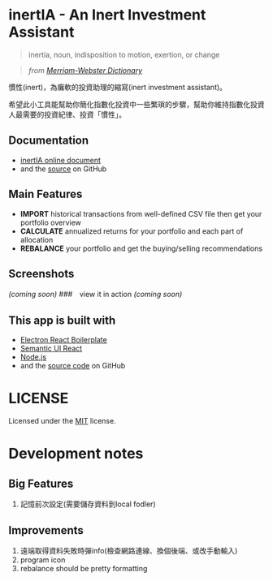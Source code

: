 # inertIA - An Inert Investment Assistant
> inertia, noun, indisposition to motion, exertion, or change

> *from [Merriam-Webster Dictionary](https://www.merriam-webster.com/dictionary/inertia)*

慣性(inert)，為癱軟的投資助理的縮寫(inert investment assistant)。

希望此小工具能幫助你簡化指數化投資中一些繁瑣的步驟，幫助你維持指數化投資人最需要的投資紀律、投資「慣性」。

## Documentation
- [inertIA online document](https://hjcian.github.io/inertia-app-doc/)
- and the [source](https://github.com/hjcian/inertia-app-doc) on GitHub


## Main Features
- **IMPORT** historical transactions from well-defined CSV file then get your portfolio overview
- **CALCULATE** annualized returns for your portfolio and each part of allocation
- **REBALANCE** your portfolio and get the buying/selling recommendations

## Screenshots
*(coming soon)*
###　view it in action
*(coming soon)*

## This app is built with
- [Electron React Boilerplate](https://electron-react-boilerplate.js.org/)
- [Semantic UI React](https://react.semantic-ui.com/)
- [Node.js](https://nodejs.org/en/)
- and the [source code](https://github.com/hjcian/inertia-app) on GitHub

# LICENSE
Licensed under the [MIT](LICENSE) license.


# Development notes
## Big Features	
1. 記憶前次設定(需要儲存資料到local fodler)	

 ## Improvements	
1. 遠端取得資料失敗時彈info(檢查網路連線、換個後端、或改手動輸入)	
1. program icon	
1. rebalance should be pretty formatting